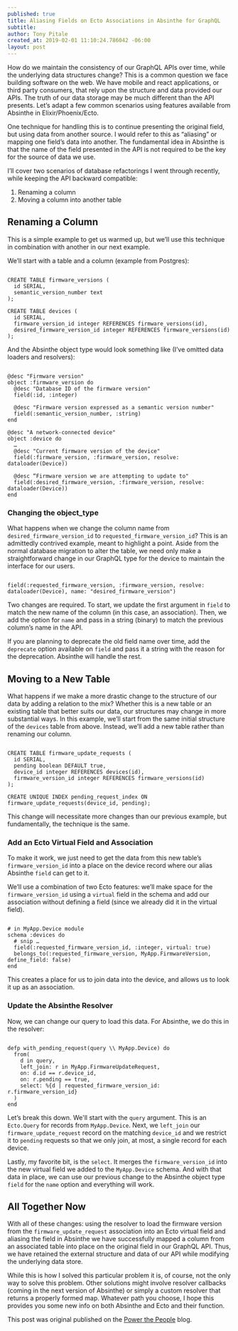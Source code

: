 ```yaml
---
published: true
title: Aliasing Fields on Ecto Associations in Absinthe for GraphQL
subtitle:
author: Tony Pitale
created_at: 2019-02-01 11:10:24.786042 -06:00
layout: post
---
```


How do we maintain the consistency of our GraphQL APIs over time, while the underlying data structures change? This is a common question we face building software on the web. We have mobile and react applications, or third party consumers, that rely upon the structure and data provided our APIs. The truth of our data storage may be much different than the API presents. Let’s adapt a few common scenarios using features available from Absinthe in Elixir/Phoenix/Ecto.

One technique for handling this is to continue presenting the original field, but using data from another source. I would refer to this as “aliasing” or mapping one field’s data into another. The fundamental idea in Absinthe is that the name of the field presented in the API is not required to be the key for the source of data we use.

I’ll cover two scenarios of database refactorings I went through recently, while keeping the API backward compatible:

1. Renaming a column
2. Moving a column into another table

## Renaming a Column ##

This is a simple example to get us warmed up, but we’ll use this technique in combination with another in our next example.

We’ll start with a table and a column (example from Postgres):

<pre><code class="language-sql">
CREATE TABLE firmware_versions (
  id SERIAL,
  semantic_version_number text
);

CREATE TABLE devices (
  id SERIAL,
  firmware_version_id integer REFERENCES firmware_versions(id),
  desired_firmware_version_id integer REFERENCES firmware_versions(id)
);
</code></pre>

And the Absinthe object type would look something like (I’ve omitted data loaders and resolvers):

<pre><code class="language-elixir">
@desc "Firmware version"
object :firmware_version do
  @desc "Database ID of the firmware version"
  field(:id, :integer)

  @desc "Firmware version expressed as a semantic version number"
  field(:semantic_version_number, :string)
end

@desc "A network-connected device"
object :device do
  …
  @desc "Current firmware version of the device"
  field(:firmware_version, :firmware_version, resolve: dataloader(Device))

  @desc “Firmware version we are attempting to update to"
  field(:desired_firmware_version, :firmware_version, resolve: dataloader(Device))
end
</code></pre>

### Changing the object_type ###

What happens when we change the column name from `desired_firmware_version_id` to `requested_firmware_version_id`? This is an admittedly contrived example, meant to highlight a point. Aside from the normal database migration to alter the table, we need only make a straightforward change in our GraphQL type for the device to maintain the interface for our users.

<pre><code class="language-elixir">
field(:requested_firmware_version, :firmware_version, resolve: dataloader(Device), name: "desired_firmware_version")
</code></pre>

Two changes are required. To start, we update the first argument in `field` to match the new name of the column (in this case, an association). Then, we add the option for `name` and pass in a string (binary) to match the previous column’s name in the API.

If you are planning to deprecate the old field name over time, add the `deprecate` option available on `field` and pass it a string with the reason for the deprecation. Absinthe will handle the rest.

## Moving to a New Table ##

What happens if we make a more drastic change to the structure of our data by adding a relation to the mix? Whether this is a new table or an existing table that better suits our data, our structures may change in more substantial ways. In this example, we’ll start from the same initial structure of the `devices` table from above. Instead, we’ll add a new table rather than renaming our column.

<pre><code class="language-sql">
CREATE TABLE firmware_update_requests (
  id SERIAL,
  pending boolean DEFAULT true,
  device_id integer REFERENCES devices(id),
  firmware_version_id integer REFERENCES firmware_versions(id)
);

CREATE UNIQUE INDEX pending_request_index ON firmware_update_requests(device_id, pending);
</code></pre>

This change will necessitate more changes than our previous example, but fundamentally, the technique is the same.

### Add an Ecto Virtual Field and Association ###

To make it work, we just need to get the data from this new table’s `firmware_version_id` into a place on the device record where our alias Absinthe `field` can get to it.

We’ll use a combination of two Ecto features: we’ll make space for the `firmware_version_id` using a `virtual` field in the schema and add our association without defining a field (since we already did it in the virtual field).

<pre><code class="language-elixir">
# in MyApp.Device module
schema :devices do
  # snip …
  field(:requested_firmware_version_id, :integer, virtual: true)
  belongs_to(:requested_firmware_version, MyApp.FirmwareVersion, define_field: false)
end
</code></pre>

This creates a place for us to join data into the device, and allows us to look it up as an association.

### Update the Absinthe Resolver ###

Now, we can change our query to load this data. For Absinthe, we do this in the resolver:

<pre><code class="language-elixir">
defp with_pending_request(query \\ MyApp.Device) do
  from(
    d in query,
    left_join: r in MyApp.FirmwareUpdateRequest,
    on: d.id == r.device_id,
    on: r.pending == true,
    select: %{d | requested_firmware_version_id: r.firmware_version_id}
  )
end
</code></pre>

Let’s break this down. We'll start with the `query` argument. This is an `Ecto.Query` for records from `MyApp.Device`. Next, we `left_join` our `firmware_update_request` record on the matching `device_id` and we restrict it to `pending` requests so that we only join, at most, a single record for each device.

Lastly, my favorite bit, is the `select`. It merges the `firmware_version_id` into the new virtual field we added to the `MyApp.Device` schema. And with that data in place, we can use our previous change to the Absinthe object type `field` for the `name` option and everything will work.

## All Together Now ###

With all of these changes: using the resolver to load the firmware version from the `firmware_update_request` association into an Ecto virtual field and aliasing the field in Absinthe we have successfully mapped a column from an associated table into place on the original field in our GraphQL API. Thus, we have retained the external structure and data of our API while modifying the underlying data store.

While this is how I solved this particular problem it is, of course, not the only way to solve this problem. Other solutions might involve resolver callbacks (coming in the next version of Absinthe) or simply a custom resolver that returns a properly formed map. Whatever path you choose, I hope this provides you some new info on both Absinthe and Ecto and their function.

This post was original published on the [Power the People](https://tech.offgrid-electric.com/aliasing-fields-on-ecto-associations-in-absinthe-for-graphql-abcaad92b9b4) blog.
